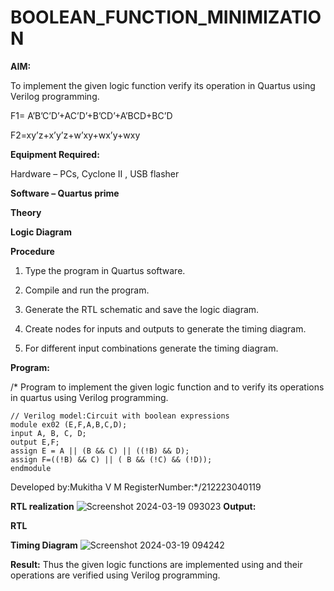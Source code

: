 # BOOLEAN_FUNCTION_MINIMIZATION

**AIM:**

To implement the given logic function verify its operation in Quartus using Verilog programming.

F1= A’B’C’D’+AC’D’+B’CD’+A’BCD+BC’D 

F2=xy’z+x’y’z+w’xy+wx’y+wxy

**Equipment Required:**

Hardware – PCs, Cyclone II , USB flasher

**Software – Quartus prime**

**Theory**

**Logic Diagram**

**Procedure**

1.	Type the program in Quartus software.

2.	Compile and run the program.

3.	Generate the RTL schematic and save the logic diagram.

4.	Create nodes for inputs and outputs to generate the timing diagram.

5.	For different input combinations generate the timing diagram.


**Program:**

/* Program to implement the given logic function and to verify its operations in quartus using Verilog programming. 
```
// Verilog model:Circuit with boolean expressions
module ex02 (E,F,A,B,C,D);
input A, B, C, D;
output E,F;
assign E = A || (B && C) || ((!B) && D);
assign F=((!B) && C) || ( B && (!C) && (!D));
endmodule
```
Developed by:Mukitha V M
RegisterNumber:*/212223040119



**RTL realization**
![Screenshot 2024-03-19 093023](https://github.com/mukitha24/BOOLEAN_FUNCTION_MINIMIZATION/assets/154068225/0fc55de3-d0f2-49a4-8869-46e28885aa7e)
**Output:**

**RTL**

**Timing Diagram**
![Screenshot 2024-03-19 094242](https://github.com/mukitha24/BOOLEAN_FUNCTION_MINIMIZATION/assets/154068225/31edc7cd-c879-4b14-b10e-12e4285c6a95)

**Result:**
Thus the given logic functions are implemented using and their operations are verified using Verilog programming.

